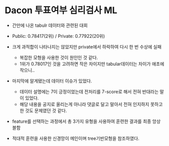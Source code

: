 # Dacon 투표여부 심리검사 ML

-   간만에 나온 tabulr 데이터와 관련된 대회
-   Public: 0.78417(2위) / Private: 0.77922(20위)
-   크게 과적합이 나타나지는 않았지만 private에서 하락하여 다시 한 번 수상에 실패
    -   복잡한 모형을 사용한 것이 원인인 것 같다.
    -   1위가 0.78017인 것을 고려하면 작은 차이지만 tabular데이터는 차이가 애초에 작으니..

- 마지막에 알게됐는데 데이터 이슈가 있었다.
    - 데이터 설명에는 7이 긍정이었는데 전처리를 7-score로 해서 전혀 반대라는 말이 있었다.
    - 해당 내용을 공지로 올리는게 아니라 댓글로 달고 말아서 전혀 인지하지 못하고 한 것도 문제였던 것 같다.

-   feature를 선택하는 과정에서 총 3가지 유형을 사용하여 훈련한 결과를 최종 앙상블함
-   적대적 훈련을 사용한 신경망이 메인이며 tree기반모형을 참조하였다.